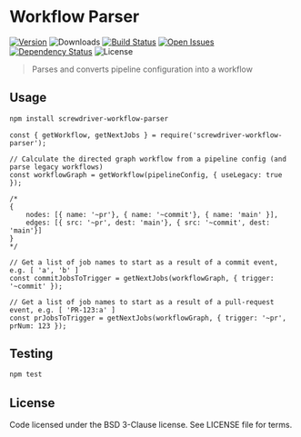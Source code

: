 # Workflow Parser
[![Version][npm-image]][npm-url] ![Downloads][downloads-image] [![Build Status][status-image]][status-url] [![Open Issues][issues-image]][issues-url] [![Dependency Status][daviddm-image]][daviddm-url] ![License][license-image]

> Parses and converts pipeline configuration into a workflow

## Usage

```bash
npm install screwdriver-workflow-parser
```

```
const { getWorkflow, getNextJobs } = require('screwdriver-workflow-parser');

// Calculate the directed graph workflow from a pipeline config (and parse legacy workflows)
const workflowGraph = getWorkflow(pipelineConfig, { useLegacy: true });

/* 
{ 
    nodes: [{ name: '~pr'}, { name: '~commit'}, { name: 'main' }], 
    edges: [{ src: '~pr', dest: 'main'}, { src: '~commit', dest: 'main'}] 
}
*/

// Get a list of job names to start as a result of a commit event, e.g. [ 'a', 'b' ]
const commitJobsToTrigger = getNextJobs(workflowGraph, { trigger: '~commit' });

// Get a list of job names to start as a result of a pull-request event, e.g. [ 'PR-123:a' ]
const prJobsToTrigger = getNextJobs(workflowGraph, { trigger: '~pr', prNum: 123 }); 
```

## Testing

```bash
npm test
```

## License

Code licensed under the BSD 3-Clause license. See LICENSE file for terms.

[npm-image]: https://img.shields.io/npm/v/screwdriver-workflow-parser.svg
[npm-url]: https://npmjs.org/package/screwdriver-workflow-parser
[downloads-image]: https://img.shields.io/npm/dt/screwdriver-workflow-parser.svg
[license-image]: https://img.shields.io/npm/l/screwdriver-workflow-parser.svg
[issues-image]: https://img.shields.io/github/issues/screwdriver-cd/workflow-parser.svg
[issues-url]: https://github.com/screwdriver-cd/workflow-parser/issues
[status-image]: https://cd.screwdriver.cd/pipelines/352/badge
[status-url]: https://cd.screwdriver.cd/pipelines/352
[daviddm-image]: https://david-dm.org/screwdriver-cd/workflow-parser.svg?theme=shields.io
[daviddm-url]: https://david-dm.org/screwdriver-cd/workflow-parser
